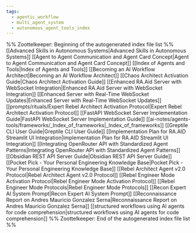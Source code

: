 ```yaml
---
tags:
  - agentic_workflow
  - multi_agent_system
  - autonomous_agent_tools_index
---
```

%% Zoottelkeeper: Beginning of the autogenerated index file list  %%
 [[Advanced Skills in Autonomous Systems|Advanced Skills in Autonomous Systems]]
 [[Agent to Agent Communication and Agent Card Concept|Agent to Agent Communication and Agent Card Concept]]
 [[Index of Agents and Tools|Index of Agents and Tools]]
 [[Becoming an AI Workflow Architect|Becoming an AI Workflow Architect]]
 [[Chaos Architect Activation Guide|Chaos Architect Activation Guide]]
 [[Enhanced RA.Aid Server with WebSocket Integration|Enhanced RA.Aid Server with WebSocket Integration]]
 [[Enhanced Server with Real-Time WebSocket Updates|Enhanced Server with Real-Time WebSocket Updates]]
 [[prompts/rituals/Expert Rebel Architect Activation Protocol|Expert Rebel Architect Activation Protocol]]
 [[FastAPI WebSocket Server Implementation Guide|FastAPI WebSocket Server Implementation Guide]]
 [[ai-notes/agents-tools/frameworks/_Index_of_frameworks|_Index_of_frameworks]]
 [[Greptile CLI User Guide|Greptile CLI User Guide]]
 [[Implementation Plan for RA.AID Streamlit UI Integration|Implementation Plan for RA.AID Streamlit UI Integration]]
 [[Integrating OpenRouter API with Standardized Agent Patterns|Integrating OpenRouter API with Standardized Agent Patterns]]
 [[Obsidian REST API Server Guide|Obsidian REST API Server Guide]]
 [[Pocket Pick - Your Personal Engineering Knowledge Base|Pocket Pick - Your Personal Engineering Knowledge Base]]
 [[Rebel Architect Agent v2.0 Protocol|Rebel Architect Agent v2.0 Protocol]]
 [[Rebel Engineer Mode Activation Protocol|Rebel Engineer Mode Activation Protocol]]
 [[Rebel Engineer Mode Protocols|Rebel Engineer Mode Protocols]]
 [[Recon Expert AI System Prompt|Recon Expert AI System Prompt]]
 [[Reconnaissance Report on Andres Mauricio Gonzalez Serna|Reconnaissance Report on Andres Mauricio Gonzalez Serna]]
 [[structured workflows using AI agents for code comprehension|structured workflows using AI agents for code comprehension]]
%% Zoottelkeeper: End of the autogenerated index file list  %%
